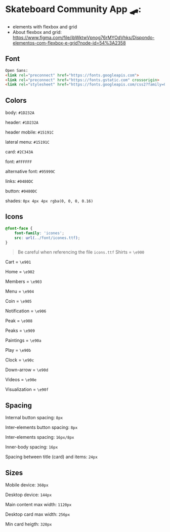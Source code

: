 # Skateboard Community App 🛹:

* elements with flexbox and grid
* About flexbox and grid: https://www.figma.com/file/ibWktwVpnog76rMYOdVhks/Dispondo-elementos-com-flexbox-e-grid?node-id=54%3A2358

## Font

```html
Open Sans:
<link rel="preconnect" href="https://fonts.googleapis.com">
<link rel="preconnect" href="https://fonts.gstatic.com" crossorigin>
<link rel="stylesheet" href="https://fonts.googleapis.com/css2?family=Open+Sans:wght@400;600;700&display=swap">
```

## Colors

body: `#1D232A`

header: `#1D232A`

header mobile: `#15191C`

lateral menu: `#15191C`

card: `#2C343A`

font: `#FFFFFF`

alternative font: `#95999C`

links: `#0480DC`

button: `#0480DC`

shades: `0px 4px 4px rgba(0, 0, 0, 0.16)`

## Icons

```css
@font-face {
    font-family: 'icones';
    src: url(../font/icones.ttf);
}
```

> Be careful when referencing the file `icons.ttf`
Shirts = `\e900`

Cart = `\e901`

Home = `\e902`

Members = `\e903`

Menu = `\e904`

Coin = `\e905`

Notification = `\e906`

Peak = `\e908`

Peaks = `\e909`

Paintings = `\e90a`

Play = `\e90b`

Clock = `\e90c`

Down-arrow = `\e90d`

Videos = `\e90e`

Visualization = `\e90f`

## Spacing

Internal button spacing: `8px`

Inter-elements button spacing: `8px`

Inter-elements spacing: `16px/8px`

Inner-body spacing: `16px`

Spacing between title (card) and items: `24px`

## Sizes

Mobile device: `360px`

Desktop device: `144px`

Main content max width: `1120px`

Desktop card max width: `256px`

Min card heigth: `320px`